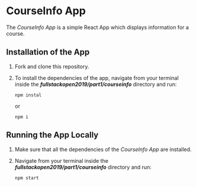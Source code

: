 # CourseInfo App

The *CourseInfo App* is a simple React App which displays information for a course.

## Installation of the App

1. Fork and clone this repository.

2. To install the dependencies of the app,  navigate from your terminal inside the ***fullstackopen2019/part1/courseinfo*** directory and run:

    ```
    npm instal
    ````

    or

    ```
    npm i
    ````

## Running the App Locally

1. Make sure that all the dependencies of the *CourseInfo App* are installed.

2. Navigate from your terminal inside the ***fullstackopen2019/part1/courseinfo*** directory and run:

    ```
    npm start
    ````
